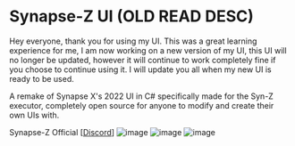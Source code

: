 # Synapse-Z UI (OLD READ DESC) 

Hey everyone, thank you for using my UI. This was a great learning experience for me, I am now working on a new version of my UI, this UI will no longer be updated, however it will continue to work completely fine if you choose to continue using it. 
I will update you all when my new UI is ready to be used.

A remake of Synapse X's 2022 UI in C# specifically made for the Syn-Z executor, completely open source for anyone to modify and create their own UIs with.

Synapse-Z Official [[Discord](https://discord.gg/synz)]
![image](https://github.com/user-attachments/assets/fc3b7b97-29ba-4ef3-95d1-dfc9714041b8)
![image](https://github.com/user-attachments/assets/ea1d1f12-9fa5-4aa3-b929-8ef758970ebe)
![image](https://github.com/user-attachments/assets/7ae8b525-70a2-433d-87ec-dbbca864a334)
